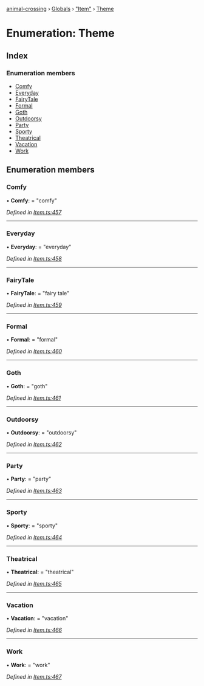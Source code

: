 [animal-crossing](../README.md) › [Globals](../globals.md) › ["Item"](../modules/_item_.md) › [Theme](_item_.theme.md)

# Enumeration: Theme

## Index

### Enumeration members

* [Comfy](_item_.theme.md#comfy)
* [Everyday](_item_.theme.md#everyday)
* [FairyTale](_item_.theme.md#fairytale)
* [Formal](_item_.theme.md#formal)
* [Goth](_item_.theme.md#goth)
* [Outdoorsy](_item_.theme.md#outdoorsy)
* [Party](_item_.theme.md#party)
* [Sporty](_item_.theme.md#sporty)
* [Theatrical](_item_.theme.md#theatrical)
* [Vacation](_item_.theme.md#vacation)
* [Work](_item_.theme.md#work)

## Enumeration members

###  Comfy

• **Comfy**: = "comfy"

*Defined in [Item.ts:457](https://github.com/Norviah/animal-crossing/blob/7daadc1/module/types/Item.ts#L457)*

___

###  Everyday

• **Everyday**: = "everyday"

*Defined in [Item.ts:458](https://github.com/Norviah/animal-crossing/blob/7daadc1/module/types/Item.ts#L458)*

___

###  FairyTale

• **FairyTale**: = "fairy tale"

*Defined in [Item.ts:459](https://github.com/Norviah/animal-crossing/blob/7daadc1/module/types/Item.ts#L459)*

___

###  Formal

• **Formal**: = "formal"

*Defined in [Item.ts:460](https://github.com/Norviah/animal-crossing/blob/7daadc1/module/types/Item.ts#L460)*

___

###  Goth

• **Goth**: = "goth"

*Defined in [Item.ts:461](https://github.com/Norviah/animal-crossing/blob/7daadc1/module/types/Item.ts#L461)*

___

###  Outdoorsy

• **Outdoorsy**: = "outdoorsy"

*Defined in [Item.ts:462](https://github.com/Norviah/animal-crossing/blob/7daadc1/module/types/Item.ts#L462)*

___

###  Party

• **Party**: = "party"

*Defined in [Item.ts:463](https://github.com/Norviah/animal-crossing/blob/7daadc1/module/types/Item.ts#L463)*

___

###  Sporty

• **Sporty**: = "sporty"

*Defined in [Item.ts:464](https://github.com/Norviah/animal-crossing/blob/7daadc1/module/types/Item.ts#L464)*

___

###  Theatrical

• **Theatrical**: = "theatrical"

*Defined in [Item.ts:465](https://github.com/Norviah/animal-crossing/blob/7daadc1/module/types/Item.ts#L465)*

___

###  Vacation

• **Vacation**: = "vacation"

*Defined in [Item.ts:466](https://github.com/Norviah/animal-crossing/blob/7daadc1/module/types/Item.ts#L466)*

___

###  Work

• **Work**: = "work"

*Defined in [Item.ts:467](https://github.com/Norviah/animal-crossing/blob/7daadc1/module/types/Item.ts#L467)*
